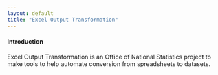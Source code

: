 ```yaml
---
layout: default
title: "Excel Output Transformation"
---
```


#### Introduction

Excel Output Transformation is an Office of National Statistics project
to make tools to help automate conversion from spreadsheets to
datasets.


